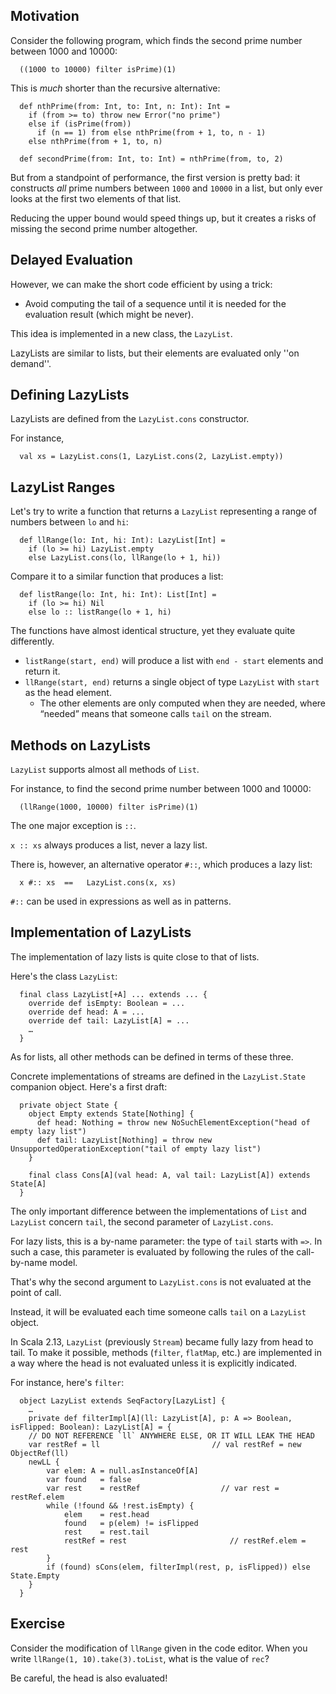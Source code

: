 ## Motivation

Consider the following program, which finds the second prime number between 1000 and 10000:

      ((1000 to 10000) filter isPrime)(1)

This is *much* shorter than the recursive alternative:

      def nthPrime(from: Int, to: Int, n: Int): Int =
        if (from >= to) throw new Error("no prime")
        else if (isPrime(from))
          if (n == 1) from else nthPrime(from + 1, to, n - 1)
        else nthPrime(from + 1, to, n)
      
      def secondPrime(from: Int, to: Int) = nthPrime(from, to, 2)

But from a standpoint of performance, the first version is pretty bad: it constructs
*all* prime numbers between `1000` and `10000` in a list, but only ever looks at
the first two elements of that list.

Reducing the upper bound would speed things up, but it creates a risks of missing the
second prime number altogether.

## Delayed Evaluation

However, we can make the short code efficient by using a trick:

- Avoid computing the tail of a sequence until it is needed for the evaluation
  result (which might be never).

This idea is implemented in a new class, the `LazyList`.

LazyLists are similar to lists, but their elements are evaluated only ''on demand''.

## Defining LazyLists

LazyLists are defined from the `LazyList.cons` constructor.

For instance,

      val xs = LazyList.cons(1, LazyList.cons(2, LazyList.empty))

## LazyList Ranges

Let's try to write a function that returns a `LazyList` representing a range of numbers
between `lo` and `hi`:

      def llRange(lo: Int, hi: Int): LazyList[Int] =
        if (lo >= hi) LazyList.empty
        else LazyList.cons(lo, llRange(lo + 1, hi))

Compare it to a similar function that produces a list:

      def listRange(lo: Int, hi: Int): List[Int] =
        if (lo >= hi) Nil
        else lo :: listRange(lo + 1, hi)

The functions have almost identical structure, yet they evaluate quite differently.

- `listRange(start, end)` will produce a list with `end - start` elements and return it.
- `llRange(start, end)` returns a single object of type `LazyList` with `start` as the head element.
    - The other elements are only computed when they are needed, where “needed” means that someone calls `tail` on the
      stream.

## Methods on LazyLists

`LazyList` supports almost all methods of `List`.

For instance, to find the second prime number between 1000 and 10000:

      (llRange(1000, 10000) filter isPrime)(1)

The one major exception is `::`.

`x :: xs` always produces a list, never a lazy list.

There is, however, an alternative operator `#::`, which produces a lazy list:

      x #:: xs  ==   LazyList.cons(x, xs)

`#::` can be used in expressions as well as in patterns.

## Implementation of LazyLists

The implementation of lazy lists is quite close to that of lists.

Here's the class `LazyList`:

      final class LazyList[+A] ... extends ... {
        override def isEmpty: Boolean = ...
        override def head: A = ...
        override def tail: LazyList[A] = ...
        …
      }

As for lists, all other methods can be defined in terms of these three.

Concrete implementations of streams are defined in the `LazyList.State` companion object.
Here's a first draft:

      private object State {
        object Empty extends State[Nothing] {
          def head: Nothing = throw new NoSuchElementException("head of empty lazy list")
          def tail: LazyList[Nothing] = throw new UnsupportedOperationException("tail of empty lazy list")
        }
        
        final class Cons[A](val head: A, val tail: LazyList[A]) extends State[A]
      }

The only important difference between the implementations of `List` and `LazyList`
concern `tail`, the second parameter of `LazyList.cons`.

For lazy lists, this is a by-name parameter: the type of `tail` starts with `=>`. In such
a case, this parameter is evaluated by following the rules of the call-by-name model.

That's why the second argument to `LazyList.cons` is not evaluated at the point of call.

Instead, it will be evaluated each time someone calls `tail` on a `LazyList` object.

In Scala 2.13, `LazyList` (previously `Stream`) became fully lazy from head to tail. To make it possible,
methods (`filter`, `flatMap`, etc.) are implemented in a way where the head is not evaluated unless it is
explicitly indicated.

For instance, here's `filter`:

      object LazyList extends SeqFactory[LazyList] {
        …
        private def filterImpl[A](ll: LazyList[A], p: A => Boolean, isFlipped: Boolean): LazyList[A] = {
        // DO NOT REFERENCE `ll` ANYWHERE ELSE, OR IT WILL LEAK THE HEAD
        var restRef = ll                         // val restRef = new ObjectRef(ll)
        newLL {
            var elem: A = null.asInstanceOf[A]
            var found   = false
            var rest    = restRef                  // var rest = restRef.elem
            while (!found && !rest.isEmpty) {
                elem    = rest.head
                found   = p(elem) != isFlipped
                rest    = rest.tail
                restRef = rest                       // restRef.elem = rest
            }
            if (found) sCons(elem, filterImpl(rest, p, isFlipped)) else State.Empty
        }
      }

## Exercise

Consider the modification of `llRange` given in the code editor. When you write
`llRange(1, 10).take(3).toList`, what is the value of `rec`?

Be careful, the head is also evaluated!
